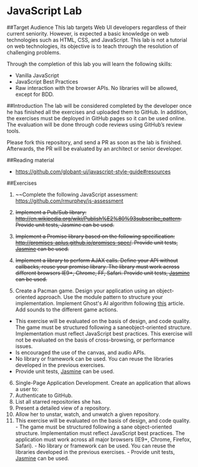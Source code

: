 JavaScript Lab
==============

##Target Audience
This lab targets Web UI developers regardless of their current seniority. However, is expected a basic knowledge on web technologies such as HTML, CSS, and JavaScript. This lab is not a tutorial on web technologies, its objective is to teach through the resolution of challenging problems.

Through the completion of this lab you will learn the following skills:
- Vanilla JavaScript
- JavaScript Best Practices
- Raw interaction with the browser APIs. No libraries will be allowed, except for BDD.

##Introduction
The lab will be considered completed by the developer once he has finished all the exercises and uploaded them to GitHub. In addition, the exercises must be deployed in GitHub pages so it can be used online. The evaluation will be done through code reviews using GitHub’s review tools.

Please fork this repository, and send a PR as soon as the lab is finished. Afterwards, the PR will be evaluated by an architect or senior developer.

##Reading material
* https://github.com/globant-ui/javascript-style-guide#resources

##Exercises
1. ~~Complete the following JavaScript assessment: https://github.com/rmurphey/js-assessment

2. ~~Implement a Pub/Sub library: http://en.wikipedia.org/wiki/Publish%E2%80%93subscribe_pattern. Provide unit tests, Jasmine can be used.~~

3. ~~Implement a Promise library based on the following specification: http://promises-aplus.github.io/promises-spec/. Provide unit tests, [Jasmine](http://jasmine.github.io/2.0/introduction.html) can be used.~~

4. ~~Implement a library to perform AJAX calls. Define your API without callbacks, reuse your promise library. The library must work across different browsers IE9+, Chrome, FF, Safari. Provide unit tests, [Jasmine](http://jasmine.github.io/2.0/introduction.html) can be used.~~

5. Create a Pacman game. Design your application using an object-oriented approach. Use the module pattern to structure your implementation. Implement Ghost's AI algorithm following [this](http://gameinternals.com/post/2072558330/understanding-pac-man-ghost-behavior) article. Add sounds to the different game actions.
  * This exercise will be evaluated on the basis of design, and code quality. The game must be structured following a saneobject-oriented structure. Implementation must reflect JavaScript best practices. This exercise will not be evaluated on the basis of cross-browsing, or performance issues.
  * Is encouraged the use of the canvas, and audio APIs. 
  * No library or framework can be used. You can reuse the libraries developed in the previous exercises.
  * Provide unit tests, [Jasmine](http://jasmine.github.io/2.0/introduction.html) can be used.

6. Single-Page Application Development. Create an application that allows a user to:
  1. Authenticate to GitHub.
  2. List all starred repositories she has.
  3. Present a detailed view of a repository.
  4. Allow her to unstar, watch, and unwatch a given repository.
  5. This exercise will be evaluated on the basis of design, and code quality. 
    - The game must be structured following a sane object-oriented structure. Implementation must reflect JavaScript best practices. The application must work across all major browsers (IE9+, Chrome, Firefox, Safari).
    - No library or framework can be used. You can reuse the libraries developed in the previous exercises.
    - Provide unit tests, [Jasmine](http://jasmine.github.io/2.0/introduction.html) can be used.
